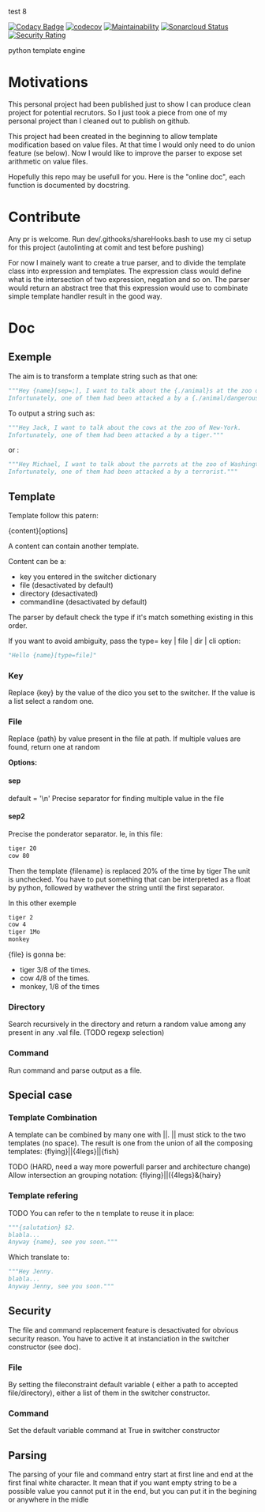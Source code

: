 test 8

[![Codacy Badge](https://api.codacy.com/project/badge/Grade/2645db1d05a042daa9622485df6c652e)](https://www.codacy.com/manual/crazyhouse33/templateSwitcher?utm_source=github.com&amp;utm_medium=referral&amp;utm_content=crazyhouse33/templateSwitcher&amp;utm_campaign=Badge_Grade)
[![codecov](https://codecov.io/gh/crazyhouse33/templateSwitcher/branch/master/graph/badge.svg)](https://codecov.io/gh/crazyhouse33/templateSwitcher)
[![Maintainability](https://api.codeclimate.com/v1/badges/c5ca155886f058a98e81/maintainability)](https://codeclimate.com/github/crazyhouse33/templateSwitcher/maintainability)
[![Sonarcloud Status](https://sonarcloud.io/api/project_badges/measure?project=crazyhouse33_templateSwitcher&metric=ncloc)](https://sonarcloud.io/dashboard?id=crazyhouse33_templateSwitcher)
[![Security Rating](https://sonarcloud.io/api/project_badges/measure?project=crazyhouse33_templateSwitcher&metric=security_rating)](https://sonarcloud.io/dashboard?id=crazyhouse33_templateSwitcher)

python template engine

# Motivations
This personal project had been published just to show I can produce clean project for potential recrutors.
So I just took a piece from one of my personal project than I cleaned out to publish on github.

This project had been created in the beginning to allow template modification based on value files. At that time I would only need to do union feature (se below). Now I would like to improve the parser to expose set arithmetic on value files.

Hopefully this repo may be usefull for you. Here is the "online doc", each function is documented by docstring. 

# Contribute
Any pr is welcome. Run dev/.githooks/shareHooks.bash to use my ci setup for this project (autolinting at comit and test before pushing)

For now I mainely want to create a true parser, and to divide the template class into expression and templates. The expression class would define what is the intersection of two expression, negation and so on. The parser would return an abstract tree that this expression would use to combinate simple template handler result in the good way.


# Doc

## Exemple
The aim is to transform a template string such as that one:
```python
"""Hey {name}[sep=;], I want to talk about the {./animal}s at the zoo of {city}.  
Infortunately, one of them had been attacked a by a {./animal/dangerous.val}||{human/dangerous.val}"""
```
To output a string such as:
```python
"""Hey Jack, I want to talk about the cows at the zoo of New-York.
Infortunately, one of them had been attacked a by a tiger."""
```
or :

```python
"""Hey Michael, I want to talk about the parrots at the zoo of Washington.
Infortunately, one of them had been attacked a by a terrorist."""
```

## Template
Template follow this patern:

{content}[options]

A content can contain another template.

Content can be a:
* key you entered in the switcher dictionary
* file (desactivated by default)
* directory (desactivated)
* commandline (desactivated by default)

The parser by default check the type if it's match something existing in this order. 

If you want to avoid ambiguity, pass the type= key | file | dir | cli option:
```python
"Hello {name}[type=file]"
```

### Key
Replace {key} by the value of the dico you set to the switcher. If the value is a list select a random one.

### File
Replace {path} by value present in the file at path. If multiple values are found, return one at random

**Options:**
#### sep
default = '\n'
Precise separator for finding multiple value in the file

#### sep2
Precise the ponderator separator. Ie, in this file:
```bash
tiger 20
cow 80
```
Then the template {filename} is replaced 20% of the time by tiger
The unit is unchecked. You have to put something that can be interpreted as a float by python, followed by wathever the string until the first separator.

In this other exemple
```bash 
tiger 2
cow 4
tiger 1Mo
monkey
```
{file} is gonna be: 
* tiger 3/8 of the times.
* cow 4/8 of the times.
* monkey, 1/8 of the times


### Directory
Search recursively in the directory and return a random value among any present in any .val file. (TODO regexp selection)

### Command
Run command and parse output as a file.

## Special case

### Template Combination
A template can be combined by many one with ||. || must stick to the two templates (no space). The result is one from the union of all the composing templates: {flying}||{4legs}||{fish}

TODO (HARD, need a way more powerfull parser and architecture change)
Allow intersection an grouping notation:
{flying}||({4legs}&{hairy}

### Template refering
TODO
You can refer to the n template to reuse it in place:
```python
"""{salutation} $2.
blabla...
Anyway {name}, see you soon."""
```
Which translate to:
```python
"""Hey Jenny.
blabla...
Anyway Jenny, see you soon."""
```

## Security
The file and command replacement feature is desactivated for obvious security reason. You have to active it at instanciation in the switcher constructor (see doc).

### File
By setting the fileconstraint default variable ( either a path to accepted file/directory), either a list of them in the switcher constructor.

### Command
Set the default variable command at True in switcher constructor

## Parsing 
The parsing of your file and command entry start at first line and end at the first final white character. It mean that if you want empty string to be a possible value you cannot put it in the end, but you can put it in the begining or anywhere in the midle



